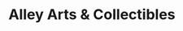 ---
title: "Alley Arts & Collectibles"
url: /eaton/alley-arts-und-collectibles/
shop: Antiquitäten
---